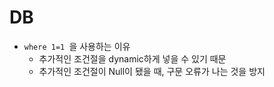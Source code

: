 # DB

- `where 1=1 `을 사용하는 이유
    - 추가적인 조건절을 dynamic하게 넣을 수 있기 때문
    - 추가적인 조건절이 Null이 됐을 때, 구문 오류가 나는 것을 방지
    